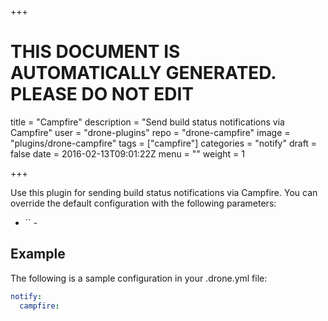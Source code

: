 +++

# THIS DOCUMENT IS AUTOMATICALLY GENERATED. PLEASE DO NOT EDIT

title = "Campfire"
description = "Send build status notifications via Campfire"
user = "drone-plugins"
repo = "drone-campfire"
image = "plugins/drone-campfire"
tags = ["campfire"]
categories = "notify"
draft = false
date = 2016-02-13T09:01:22Z
menu = ""
weight = 1

+++

Use this plugin for sending build status notifications via Campfire. You can
override the default configuration with the following parameters:

* `` -

## Example

The following is a sample configuration in your .drone.yml file:

```yaml
notify:
  campfire:
```

